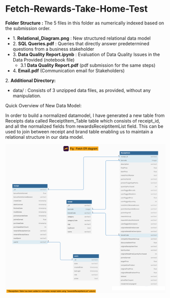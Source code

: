 # Fetch-Rewards-Take-Home-Test

**Folder Structure :** The 5 files in this folder as numerically indexed based on the submission order.

  

*   1\. **Relational\_Diagram.png** : New structured relational data model
*   2\. **SQL Queries.pdf** : Queries that directly answer predetermined questions from a business stakeholder
*   3\. **Data Quality Report.ipynb** : Evaluation of Data Quality Issues in the Data Provided (notebook file)
    *   3.1 **Data Quality Report.pdf** (pdf submission for the same steps)
*   4\. **Email.pdf** (Communication email for Stakeholders)

  

2\. **Additional Directory:**

*   data/ : Consists of 3 unzipped data files, as provided, without any manipulation.

  

Quick Overview of New Data Model:

  

In order to build a normalized datamodel, I have generated a new table from Receipts data called ReceiptItem\_Table table which consists of receipt\_id, and all the normalized fields from rewardsReceiptitemList field. This can be used to join between receipt and brand table enabling us to maintain a relational structure in our data model.

  
![title](1.%20Relational_Diagram.png)
